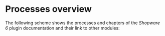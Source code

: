 # Processes overview

The following scheme shows the processes and chapters of the *Shopware 6* plugin documentation and their link to other modules:

[comment]: <> (add scheme)
